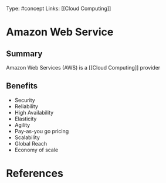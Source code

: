 Type: #concept
Links: [[Cloud Computing]]

# Amazon Web Service

## Summary
Amazon Web Services (AWS) is a [[Cloud Computing]] provider

## Benefits
- Security
- Reliability
- High Availability
- Elasticity
- Agility
- Pay-as-you go pricing
- Scalability
- Global Reach
- Economy of scale

# References

